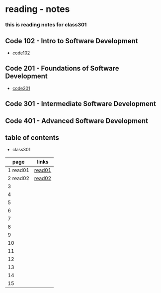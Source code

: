# reading - notes 
### this is reading notes for class301

## Code 102 - Intro to Software Development
+ [code102](https://abu-al3ees.github.io/reading-notes/)
## Code 201 - Foundations of Software Development
+ [code201](https://abu-al3ees.github.io/reading-notes201/)
## Code 301 - Intermediate Software Development
## Code 401 - Advanced Software Development

## table of contents
- class301

page | links
---- | -----
1 read01| [read01](https://abu-al3ees.github.io/reading-notes301/read01)
2  read02| [read02](https://abu-al3ees.github.io/reading-notes301/read02)
3 | 
4 |
5 | 
6 | 
7 | 
8 | 
9 | 
10| 
11 | 
12 |
13 | 
14 | 
15 | 